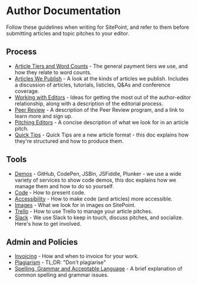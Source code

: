 # Author Documentation

Follow these guidelines when writing for SitePoint, and refer to them before submitting articles and topic pitches to your editor.

## Process

- [Article Tiers and Word Counts](https://github.com/sitepoint-editors/author-documentation/blob/master/docs/article-tiers-author-payments.md) - The general payment tiers we use, and how they relate to word counts.
- [Articles We Publish](https://github.com/sitepoint-editors/author-documentation/blob/master/docs/articles-we-publish.md) - A look at the kinds of articles we publish. Includes a discussion of articles, tutorials, listicles, Q&As and conference coverage.
- [Working with Editors](https://github.com/sitepoint-editors/author-documentation/blob/master/docs/working-with-editors.md) - Ideas for getting the most out of the author-editor relationship, along with a description of the editorial process.
- [Peer Review](https://github.com/sitepoint-editors/author-documentation/blob/master/docs/peer-review.md) - A description of the Peer Review program, and a link to learn more and sign up.
- [Pitching Editors](https://github.com/sitepoint-editors/author-documentation/blob/master/docs/pitching.md) - A concise description of what we look for in an article pitch.
- [Quick Tips](https://github.com/sitepoint-editors/author-documentation/blob/master/docs/quick-tips.md) - Quick Tips are a new article format - this doc explains how they're structured and how to produce them.

## Tools

- [Demos](https://github.com/sitepoint-editors/author-documentation/blob/master/docs/demos.md) - GitHub, CodePen, JSBin, JSFiddle, Plunker - we use a wide variety of services to show code demos, this doc explains how we manage them and how to do so yourself.
- [Code](https://github.com/sitepoint-editors/author-documentation/blob/master/docs/code.md) - How to present code.
- [Accessibility](https://github.com/sitepoint-editors/author-documentation/blob/master/docs/accessibility.md) - How to make code (and articles) more accessible.
- [Images](https://github.com/sitepoint-editors/author-documentation/blob/master/docs/images.md) - What we look for in images on SitePoint.
- [Trello](https://github.com/sitepoint-editors/author-documentation/blob/master/docs/trello.md) - How to use Trello to manage your article pitches.
- [Slack](https://github.com/sitepoint-editors/author-documentation/blob/master/docs/slack.md) - We use Slack to keep in touch, discuss pitches, and socialize. Here's how to get involved.

## Admin and Policies

- [Invoicing](https://github.com/sitepoint-editors/author-documentation/blob/master/docs/invoicing-and-payments.md) - How and when to invoice for your work.
- [Plagiarism](https://github.com/sitepoint-editors/author-documentation/blob/master/docs/plagiarism.md) - TL;DR: "Don't plagiarise"
- [Spelling, Grammar and Acceptable Language](https://github.com/sitepoint-editors/author-documentation/blob/master/docs/spelling-grammar-language.md) - A brief explanation of common spelling and grammar issues.

